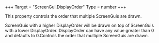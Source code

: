 +++
Target = "ScreenGui.DisplayOrder"
Type = number
+++

This property controls the order that multiple ScreenGuis are drawn.ScreenGuis with a higher DisplayOrder will be drawn on top of ScreenGuis with a lower DisplayOrder. DisplayOrder can have any value greater than 0 and defaults to 0.Controls the order that multiple ScreenGuis are drawn.